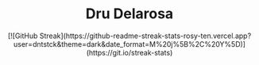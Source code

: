 <h1 align="center" style="bold">Dru Delarosa</h1>

<div align="center">[![GitHub Streak](https://github-readme-streak-stats-rosy-ten.vercel.app?user=dntstck&theme=dark&date_format=M%20j%5B%2C%20Y%5D)](https://git.io/streak-stats)</div>